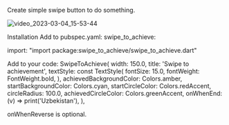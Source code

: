Create simple swipe button to do something.

![video_2023-03-04_15-53-44](https://user-images.githubusercontent.com/101868225/222897026-7a1db6b2-d916-4c64-823d-38fa16d396da.gif)

Installation
Add to pubspec.yaml:
    swipe_to_achieve: <last-version>

import:
    "import package:swipe_to_achieve/swipe_to_achieve.dart"

Add to your code:
    SwipeToAchieve(
          width: 150.0,
          title: 'Swipe to achievement',
          textStyle: const TextStyle(
            fontSize: 15.0,
            fontWeight: FontWeight.bold,
          ),
          achievedBackgroundColor: Colors.amber,
          startBackgroundColor: Colors.cyan,
          startCircleColor: Colors.redAccent,
          circleRadius: 100.0,
          achievedCircleColor: Colors.greenAccent,
          onWhenEnd: (v) => print('Uzbekistan'),
        ),

onWhenReverse is optional.